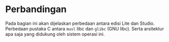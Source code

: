 # Perbandingan

Pada bagian ini akan dijelaskan perbedaan antara edisi Lite dan Studio. Perbedaan pustaka C antara `musl` libc dan `glibc` (GNU libc).
Serta arsitektur apa saja yang didukung oleh sistem operasi ini.
